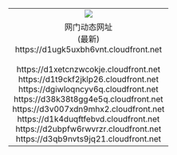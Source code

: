 ﻿<table>
  <tr></tr>
  <tr><td colspan=2 align=center><img src="https://d1ugk5uxbh6vnt.cloudfront.net/Up/oGate.jpg" /></td></tr>
  <tr><td colspan=2 align=center>网门动态网址<br/>(最新)
<br>https://d1ugk5uxbh6vnt.cloudfront.net
<br/>
<br>https://d1xetcnzwcokje.cloudfront.net
<br>https://d1t9ckf2jklp26.cloudfront.net
<br>https://dgiwloqncyv6q.cloudfront.net
<br>https://d38k38t8gg4e5q.cloudfront.net
<br>https://d3v007xdn9mhx2.cloudfront.net
<br>https://d1k4duqftfebvd.cloudfront.net
<br>https://d2ubpfw6rwvrzr.cloudfront.net
<br>https://d3qb9nvts9jq21.cloudfront.net
    </td>
  </tr>
</table>
